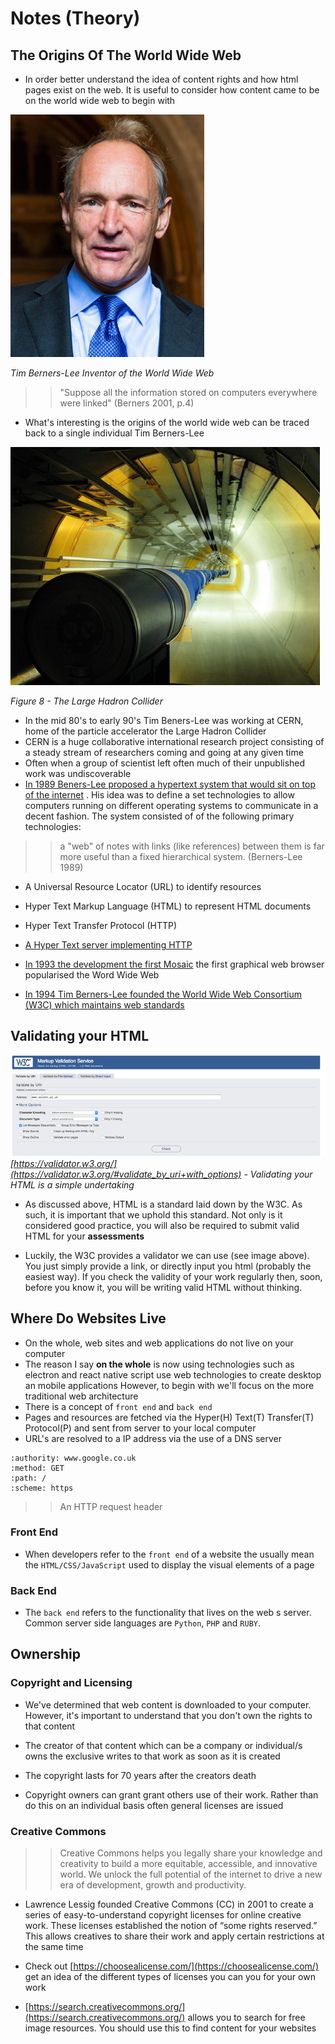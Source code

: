  # Notes (Theory)
 
 
 ## The Origins Of The World Wide Web 

 - In order better understand the idea of content rights and how html pages exist on the web. It is useful to consider how content came to be on the world wide web to begin with

![](./assets/images/berners.png)

<cite> Tim Berners-Lee Inventor of the World Wide Web </cite>

>> "Suppose all the information stored on computers everywhere were linked"
(Berners 2001, p.4)

- What's interesting is the origins of the world wide web can be traced back to a single individual Tim Berners-Lee


![](./assets/images/cern.png)

<cite> Figure 8 - The Large Hadron Collider </cite>


- In the mid 80's to early 90's Tim Beners-Lee was working at CERN, home of the particle accelerator the Large Hadron Collider 
- CERN is a huge collaborative international research project consisting of a steady stream of researchers coming and going at any given time 
- Often when a group of scientist left often much of their unpublished work was undiscoverable 
- [In 1989 Beners-Lee proposed a hypertext system that would sit on top of the internet](https://www.w3.org/History/1989/proposal.html) . His idea was to define a set technologies to allow computers running on different operating systems to communicate in a decent fashion. The system consisted of of the following primary technologies:


>> a "web" of notes with links (like references) between them is far more useful than a fixed hierarchical system.  (Berners-Lee 1989)


  - A Universal Resource Locator (URL) to identify resources
  - Hyper Text Markup Language (HTML) to represent HTML documents 
  - Hyper Text Transfer Protocol (HTTP)
  - [A Hyper Text server implementing HTTP](https://www.w3.org/Daemon/)


-  [In 1993 the development the first Mosaic](https://github.com/alandipert/ncsa-mosaic) the first graphical web browser popularised the Word Wide Web

- [In 1994  Tim Berners-Lee founded the World Wide Web Consortium (W3C) which maintains web standards](https://www.w3.org/standards/)

## Validating your HTML

![](assets/images/html_vlaidator.png)
<cite> [https://validator.w3.org/](https://validator.w3.org/#validate_by_uri+with_options) - Validating your HTML is a simple undertaking </cite>

- As discussed above, HTML is a standard laid down by the W3C. As such, it is important that we uphold this standard. Not only is it considered good practice, you will also be required to submit valid HTML for your **assessments**

- Luckily, the W3C provides a validator we can use (see image above). You just simply provide a link, or directly input you html (probably the easiest way). If you check the validity of your work regularly then, soon, before you know it, you will be writing valid HTML without thinking.  


## Where Do Websites Live


- On the whole, web sites and web applications do not  live on your computer
- The reason I say **on the whole** is now using technologies such as electron and 
  react native script use web technologies to create desktop an mobile applications
  However, to begin with we'll focus on the more traditional web architecture 
- There is a concept of `front end` and `back end`
- Pages and resources are fetched via the Hyper(H) Text(T) Transfer(T) Protocol(P) and sent from server to your local computer
- URL's are resolved to a IP address via the use of a DNS server

```
:authority: www.google.co.uk
:method: GET
:path: /
:scheme: https

```
>> An HTTP request header

### Front End 

- When developers refer to the `front end` of a website the usually mean the `HTML/CSS/JavaScript` used to display the visual elements of a page 

### Back End 

- The `back end` refers to the functionality that lives on the web s server. Common server side languages are `Python`, `PHP` and `RUBY`.


 
 ## Ownership 
 
 ### Copyright and Licensing 
 
 
 - We've determined that web content is downloaded to your computer. However, it's important to understand that you don't own the rights to that content 
 
 - The creator of that content which can be a company or individual/s owns the exclusive writes to that work  as soon as it is created
   
 - The copyright lasts for 70 years after the creators death
 
 - Copyright owners can grant grant others use of their work. Rather than do this on an 
 individual basis often general licenses are issued
 
 
 ### Creative Commons 
 
 
 >> Creative Commons helps you legally share your knowledge and 
 creativity to build a more equitable, accessible, and innovative world. 
 We unlock the full potential of the internet to drive a new era of development, 
 growth and productivity.
 
 - Lawrence Lessig founded Creative Commons (CC) in 2001 to create a 
   series of easy-to-understand copyright licenses for online creative work. 
   These licenses established the notion of “some rights reserved.” This allows creatives to share their work and apply certain restrictions at the same time
 
 - Check out [https://choosealicense.com/](https://choosealicense.com/) get an idea of the different types of licenses you can you for your own work
 
 
 - [https://search.creativecommons.org/](https://search.creativecommons.org/) allows you to search for free image resources. You should use this to find content for your websites
 
